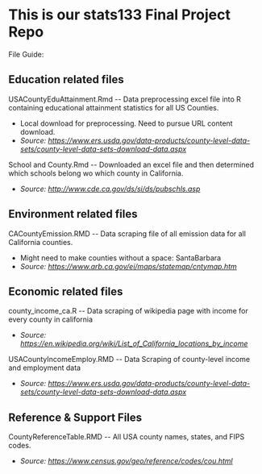 # This is our stats133 Final Project Repo

File Guide:

## Education related files

USACountyEduAttainment.Rmd -- Data preprocessing excel file into R containing educational attainment statistics for all US Counties.
 * Local download for preprocessing. Need to pursue URL content download.
 * *Source: https://www.ers.usda.gov/data-products/county-level-data-sets/county-level-data-sets-download-data.aspx*

School and County.Rmd -- Downloaded an excel file and then determined which schools belong wo which county in California. 
 * *Source: http://www.cde.ca.gov/ds/si/ds/pubschls.asp*
 
## Environment related files

CACountyEmission.RMD -- Data scraping file of all emission data for all California counties.
  * Might need to make counties without a space: SantaBarbara
  * *Source: https://www.arb.ca.gov/ei/maps/statemap/cntymap.htm*

## Economic related files 

county_income_ca.R -- Data scraping of wikipedia page with income for every county in california
 * *Source: https://en.wikipedia.org/wiki/List_of_California_locations_by_income*

USACountyIncomeEmploy.RMD -- Data Scraping of county-level income and employment data
 * *Source: https://www.ers.usda.gov/data-products/county-level-data-sets/county-level-data-sets-download-data.aspx*

## Reference & Support Files

CountyReferenceTable.RMD -- All USA county names, states, and FIPS codes.
 * *Source: https://www.census.gov/geo/reference/codes/cou.html*


